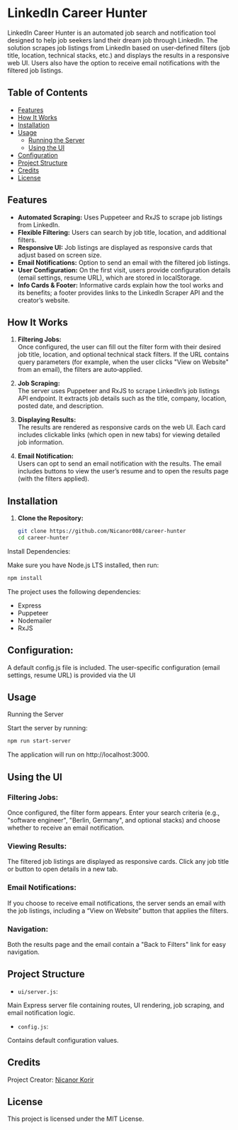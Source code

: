 # LinkedIn Career Hunter

LinkedIn Career Hunter is an automated job search and notification tool designed to help job seekers land their dream job through LinkedIn. The solution scrapes job listings from LinkedIn based on user‑defined filters (job title, location, technical stacks, etc.) and displays the results in a responsive web UI. Users also have the option to receive email notifications with the filtered job listings.

## Table of Contents

- [Features](#features)
- [How It Works](#how-it-works)
- [Installation](#installation)
- [Usage](#usage)
  - [Running the Server](#running-the-server)
  - [Using the UI](#using-the-ui)
- [Configuration](#configuration)
- [Project Structure](#project-structure)
- [Credits](#credits)
- [License](#license)

## Features

- **Automated Scraping:** Uses Puppeteer and RxJS to scrape job listings from LinkedIn.
- **Flexible Filtering:** Users can search by job title, location, and additional filters.
- **Responsive UI:** Job listings are displayed as responsive cards that adjust based on screen size.
- **Email Notifications:** Option to send an email with the filtered job listings.
- **User Configuration:** On the first visit, users provide configuration details (email settings, resume URL), which are stored in localStorage.
- **Info Cards & Footer:** Informative cards explain how the tool works and its benefits; a footer provides links to the LinkedIn Scraper API and the creator’s website.

## How It Works
1. **Filtering Jobs:**  
   Once configured, the user can fill out the filter form with their desired job title, location, and optional technical stack filters. If the URL contains query parameters (for example, when the user clicks "View on Website" from an email), the filters are auto‑applied.

2. **Job Scraping:**  
   The server uses Puppeteer and RxJS to scrape LinkedIn’s job listings API endpoint. It extracts job details such as the title, company, location, posted date, and description.

3. **Displaying Results:**  
   The results are rendered as responsive cards on the web UI. Each card includes clickable links (which open in new tabs) for viewing detailed job information.

4. **Email Notification:**  
   Users can opt to send an email notification with the results. The email includes buttons to view the user’s resume and to open the results page (with the filters applied).

## Installation

1. **Clone the Repository:**

   ```bash
   git clone https://github.com/Nicanor008/career-hunter
   cd career-hunter
   ```

Install Dependencies:

Make sure you have Node.js LTS installed, then run:

```bash
npm install
```

The project uses the following dependencies:
- Express
- Puppeteer
- Nodemailer
- RxJS

## Configuration:
A default config.js file is included. The user-specific configuration (email settings, resume URL) is provided via the UI

## Usage
Running the Server

Start the server by running:

```bash
npm run start-server
```

The application will run on http://localhost:3000.

## Using the UI
### Filtering Jobs:
Once configured, the filter form appears. Enter your search criteria (e.g., "software engineer", "Berlin, Germany", and optional stacks) and choose whether to receive an email notification.

### Viewing Results:
The filtered job listings are displayed as responsive cards. Click any job title or button to open details in a new tab.

### Email Notifications:
If you choose to receive email notifications, the server sends an email with the job listings, including a “View on Website” button that applies the filters.

### Navigation:
Both the results page and the email contain a "Back to Filters" link for easy navigation.

## Project Structure
- `ui/server.js`:

Main Express server file containing routes, UI rendering, job scraping, and email notification logic.

- `config.js`:

Contains default configuration values.

## Credits
Project Creator: [Nicanor Korir](https://nicanor.me)

## License
This project is licensed under the MIT License.
